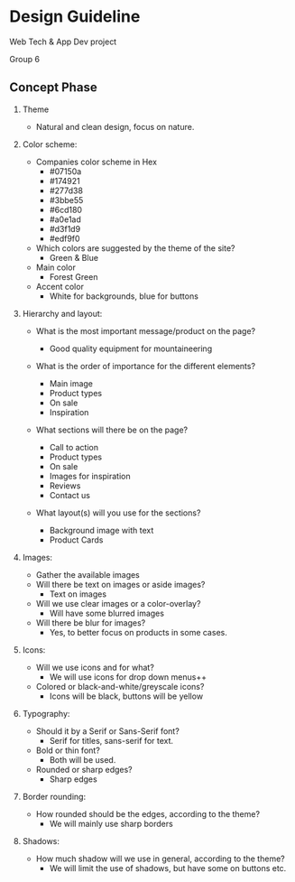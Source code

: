 # Design Guideline
Web Tech & App Dev project

Group 6

## Concept Phase
1. Theme
   - Natural and clean design, focus on nature.

2. Color scheme:
    - Companies color scheme in Hex
      - #07150a
      - #174921
      - #277d38
      - #3bbe55
      - #6cd180
      - #a0e1ad
      - #d3f1d9
      - #edf9f0
    - Which colors are suggested by the theme of the site?
      - Green & Blue
    - Main color
      - Forest Green
    - Accent color
      - White for backgrounds, blue for buttons


3. Hierarchy and layout:
    - What is the most important message/product on the page?
      - Good quality equipment for mountaineering
    - What is the order of importance for the different elements?
      - Main image
      - Product types
      - On sale
      - Inspiration
    - What sections will there be on the page?
      - Call to action
      - Product types
      - On sale
      - Images for inspiration
      - Reviews
      - Contact us

    - What layout(s) will you use for the sections?
      - Background image with text
      - Product Cards
4. Images:
    - Gather the available images
    - Will there be text on images or aside images?
      - Text on images
    - Will we use clear images or a color-overlay?
      - Will have some blurred images
    - Will there be blur for images?
      - Yes, to better focus on products in some cases.
5. Icons:
    - Will we use icons and for what?
      - We will use icons for drop down menus++
    - Colored or black-and-white/greyscale icons?
      - Icons will be black, buttons will be yellow
6. Typography:
    - Should it by a Serif or Sans-Serif font?
      - Serif for titles, sans-serif for text.
    - Bold or thin font?
      - Both will be used. 
    - Rounded or sharp edges?
      - Sharp edges
7. Border rounding:
    - How rounded should be the edges, according to the theme?
      - We will mainly use sharp borders
8. Shadows:
    - How much shadow will we use in general, according to the theme?
      - We will limit the use of shadows, but have some on buttons etc.
